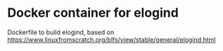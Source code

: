 # Docker container for elogind

Dockerfile to build elogind, based on https://www.linuxfromscratch.org/blfs/view/stable/general/elogind.html

